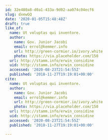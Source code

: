 ```yaml
---
id: 32e480a8-d0a1-433a-9d02-aa074c04ecf6
slug: dxewGQ
date: '2020-01-05T15:48:48Z'
draft: true
like_of:
  name: Ut voluptas qui inventore.
  author:
    name: Gov. Junior Jacobi
    email: errol@kemmer.info
    url: http://green-cormier.io/ivory.white
    photo: https://via.placeholder.com/150
  url: http://stamm.info/erwin_considine
  uid: http://stamm.info/erwin_considine
  accessed: '2020-08-23T21:54:55Z'
  published: '2018-11-27T19:19:01+00:00'
cite:
  name: Ut voluptas qui inventore.
  author:
    name: Gov. Junior Jacobi
    email: errol@kemmer.info
    url: http://green-cormier.io/ivory.white
    photo: https://via.placeholder.com/150
  url: http://stamm.info/erwin_considine
  uid: http://stamm.info/erwin_considine
  accessed: '2020-08-23T21:54:55Z'
  published: '2018-11-27T19:19:01+00:00'

---
```



